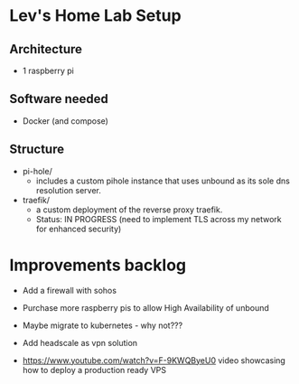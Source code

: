 # Lev's Home Lab Setup

## Architecture
- 1 raspberry pi 

## Software needed
- Docker (and compose)

## Structure

- pi-hole/
    - includes a custom pihole instance that uses unbound as its sole dns resolution server.
- traefik/
    - a custom deployment of the reverse proxy traefik. 
    - Status: IN PROGRESS (need to implement TLS across my network for enhanced security)

# Improvements backlog
- Add a firewall with sohos
- Purchase more raspberry pis to allow High Availability of unbound
- Maybe migrate to kubernetes - why not???
- Add headscale as vpn solution

- https://www.youtube.com/watch?v=F-9KWQByeU0 video showcasing how to deploy a production ready VPS
